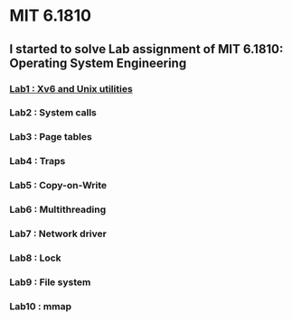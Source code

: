 # MIT 6.1810
## I started to solve Lab assignment of MIT 6.1810: Operating System Engineering

### [Lab1 : Xv6 and Unix utilities](./Lab1)
### Lab2 : System calls
### Lab3 : Page tables
### Lab4 : Traps
### Lab5 : Copy-on-Write
### Lab6 : Multithreading
### Lab7 : Network driver
### Lab8 : Lock
### Lab9 : File system
### Lab10 : mmap
